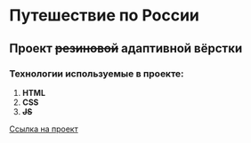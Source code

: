 # Путешествие по России

## Проект ~~резиновой~~ __адаптивной__ вёрстки

### Технологии используемые в проекте:

1. **HTML**
2. **CSS**
3. **~~JS~~**

[Ссылка на проект](https://navi113.github.io/travel-rf/ "Мой проект! ☺️")
